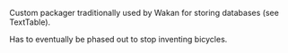 Custom packager traditionally used by Wakan for storing databases (see TextTable).

Has to eventually be phased out to stop inventing bicycles.